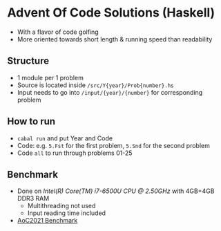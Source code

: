 # Advent Of Code Solutions (Haskell)
- With a flavor of code golfing
- More oriented towards short length & running speed than readability

## Structure
- 1 module per 1 problem
- Source is located inside `/src/Y{year}/Prob{number}.hs`
- Input needs to go into `/input/{year}/{number}` for corresponding problem

## How to run
- `cabal run` and put Year and Code
- Code: e.g. `5.Fst` for the first problem, `5.Snd` for the second problem
- Code `all` to run through problems 01-25

## Benchmark
- Done on *Intel(R) Core(TM) i7-6500U CPU @ 2.50GHz* with 4GB+4GB DDR3 RAM
  - Multithreading not used
  - Input reading time included
- [AoC2021 Benchmark](https://htmlpreview.github.io/?https://github.com/Abastro/AdventOfCode/blob/master/aoc2021bench.html)
